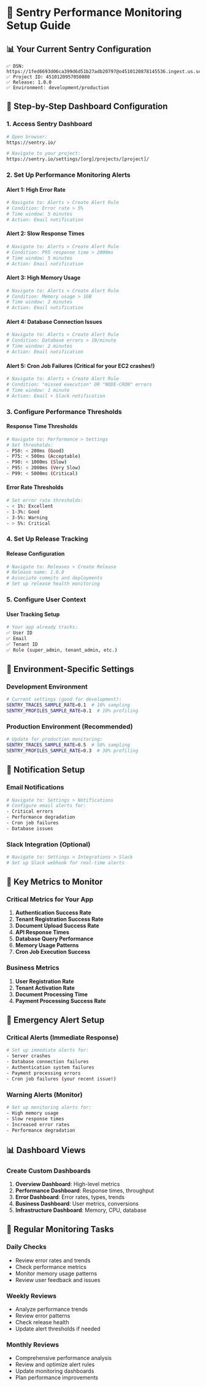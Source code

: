 # 🚨 Sentry Performance Monitoring Setup Guide

## 📊 Your Current Sentry Configuration
```
✅ DSN: https://1fed6693d06ca399d6d51b27adb20797@o4510120878145536.ingest.us.sentry.io/4510120957050880
✅ Project ID: 4510120957050880
✅ Release: 1.0.0
✅ Environment: development/production
```

## 🎯 Step-by-Step Dashboard Configuration

### 1. Access Sentry Dashboard
```bash
# Open browser:
https://sentry.io/

# Navigate to your project:
https://sentry.io/settings/[org]/projects/[project]/
```

### 2. Set Up Performance Monitoring Alerts

#### Alert 1: High Error Rate
```bash
# Navigate to: Alerts > Create Alert Rule
# Condition: Error rate > 5%
# Time window: 5 minutes
# Action: Email notification
```

#### Alert 2: Slow Response Times
```bash
# Navigate to: Alerts > Create Alert Rule
# Condition: P95 response time > 2000ms
# Time window: 5 minutes
# Action: Email notification
```

#### Alert 3: High Memory Usage
```bash
# Navigate to: Alerts > Create Alert Rule
# Condition: Memory usage > 1GB
# Time window: 2 minutes
# Action: Email notification
```

#### Alert 4: Database Connection Issues
```bash
# Navigate to: Alerts > Create Alert Rule
# Condition: Database errors > 10/minute
# Time window: 2 minutes
# Action: Email notification
```

#### Alert 5: Cron Job Failures (Critical for your EC2 crashes!)
```bash
# Navigate to: Alerts > Create Alert Rule
# Condition: "missed execution" OR "NODE-CRON" errors
# Time window: 1 minute
# Action: Email + Slack notification
```

### 3. Configure Performance Thresholds

#### Response Time Thresholds
```bash
# Navigate to: Performance > Settings
# Set thresholds:
- P50: < 200ms (Good)
- P75: < 500ms (Acceptable)
- P90: < 1000ms (Slow)
- P95: < 2000ms (Very Slow)
- P99: < 5000ms (Critical)
```

#### Error Rate Thresholds
```bash
# Set error rate thresholds:
- < 1%: Excellent
- 1-3%: Good
- 3-5%: Warning
- > 5%: Critical
```

### 4. Set Up Release Tracking

#### Release Configuration
```bash
# Navigate to: Releases > Create Release
# Release name: 1.0.0
# Associate commits and deployments
# Set up release health monitoring
```

### 5. Configure User Context

#### User Tracking Setup
```bash
# Your app already tracks:
✅ User ID
✅ Email
✅ Tenant ID
✅ Role (super_admin, tenant_admin, etc.)
```

## 🔧 Environment-Specific Settings

### Development Environment
```bash
# Current settings (good for development):
SENTRY_TRACES_SAMPLE_RATE=0.1  # 10% sampling
SENTRY_PROFILES_SAMPLE_RATE=0.1  # 10% profiling
```

### Production Environment (Recommended)
```bash
# Update for production monitoring:
SENTRY_TRACES_SAMPLE_RATE=0.5  # 50% sampling
SENTRY_PROFILES_SAMPLE_RATE=0.3  # 30% profiling
```

## 📱 Notification Setup

### Email Notifications
```bash
# Navigate to: Settings > Notifications
# Configure email alerts for:
- Critical errors
- Performance degradation
- Cron job failures
- Database issues
```

### Slack Integration (Optional)
```bash
# Navigate to: Settings > Integrations > Slack
# Set up Slack webhook for real-time alerts
```

## 🎯 Key Metrics to Monitor

### Critical Metrics for Your App
1. **Authentication Success Rate**
2. **Tenant Registration Success Rate**
3. **Document Upload Success Rate**
4. **API Response Times**
5. **Database Query Performance**
6. **Memory Usage Patterns**
7. **Cron Job Execution Success**

### Business Metrics
1. **User Registration Rate**
2. **Tenant Activation Rate**
3. **Document Processing Time**
4. **Payment Processing Success Rate**

## 🚨 Emergency Alert Setup

### Critical Alerts (Immediate Response)
```bash
# Set up immediate alerts for:
- Server crashes
- Database connection failures
- Authentication system failures
- Payment processing errors
- Cron job failures (your recent issue!)
```

### Warning Alerts (Monitor)
```bash
# Set up monitoring alerts for:
- High memory usage
- Slow response times
- Increased error rates
- Performance degradation
```

## 📊 Dashboard Views

### Create Custom Dashboards
1. **Overview Dashboard**: High-level metrics
2. **Performance Dashboard**: Response times, throughput
3. **Error Dashboard**: Error rates, types, trends
4. **Business Dashboard**: User metrics, conversions
5. **Infrastructure Dashboard**: Memory, CPU, database

## 🔄 Regular Monitoring Tasks

### Daily Checks
- Review error rates and trends
- Check performance metrics
- Monitor memory usage patterns
- Review user feedback and issues

### Weekly Reviews
- Analyze performance trends
- Review error patterns
- Check release health
- Update alert thresholds if needed

### Monthly Reviews
- Comprehensive performance analysis
- Review and optimize alert rules
- Update monitoring dashboards
- Plan performance improvements
